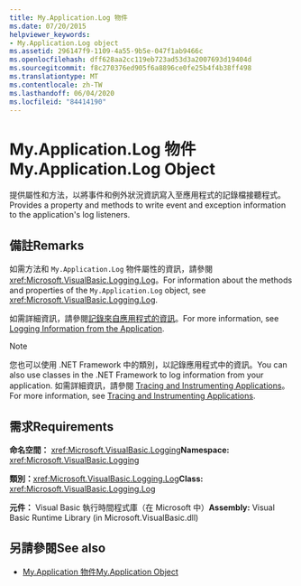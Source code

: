 ```yaml
---
title: My.Application.Log 物件
ms.date: 07/20/2015
helpviewer_keywords:
- My.Application.Log object
ms.assetid: 296147f9-1109-4a55-9b5e-047f1ab9466c
ms.openlocfilehash: dff628aa2cc119eb723ad53d3a2007693d19404d
ms.sourcegitcommit: f8c270376ed905f6a8896ce0fe25b4f4b38ff498
ms.translationtype: MT
ms.contentlocale: zh-TW
ms.lasthandoff: 06/04/2020
ms.locfileid: "84414190"
---
```

# <a name="myapplicationlog-object"></a><span data-ttu-id="70709-102">My.Application.Log 物件</span><span class="sxs-lookup"><span data-stu-id="70709-102">My.Application.Log Object</span></span>
<span data-ttu-id="70709-103">提供屬性和方法，以將事件和例外狀況資訊寫入至應用程式的記錄檔接聽程式。</span><span class="sxs-lookup"><span data-stu-id="70709-103">Provides a property and methods to write event and exception information to the application's log listeners.</span></span>  
  
## <a name="remarks"></a><span data-ttu-id="70709-104">備註</span><span class="sxs-lookup"><span data-stu-id="70709-104">Remarks</span></span>  
 <span data-ttu-id="70709-105">如需方法和 `My.Application.Log` 物件屬性的資訊，請參閱 <xref:Microsoft.VisualBasic.Logging.Log>。</span><span class="sxs-lookup"><span data-stu-id="70709-105">For information about the methods and properties of the `My.Application.Log` object, see <xref:Microsoft.VisualBasic.Logging.Log>.</span></span>  
  
 <span data-ttu-id="70709-106">如需詳細資訊，請參閱[記錄來自應用程式的資訊](../../developing-apps/programming/log-info/index.md)。</span><span class="sxs-lookup"><span data-stu-id="70709-106">For more information, see [Logging Information from the Application](../../developing-apps/programming/log-info/index.md).</span></span>  
  
> [!NOTE]
> <span data-ttu-id="70709-107">您也可以使用 .NET Framework 中的類別，以記錄應用程式中的資訊。</span><span class="sxs-lookup"><span data-stu-id="70709-107">You can also use classes in the .NET Framework to log information from your application.</span></span> <span data-ttu-id="70709-108">如需詳細資訊，請參閱 [Tracing and Instrumenting Applications](../../../framework/debug-trace-profile/tracing-and-instrumenting-applications.md)。</span><span class="sxs-lookup"><span data-stu-id="70709-108">For more information, see [Tracing and Instrumenting Applications](../../../framework/debug-trace-profile/tracing-and-instrumenting-applications.md).</span></span>  
  
## <a name="requirements"></a><span data-ttu-id="70709-109">需求</span><span class="sxs-lookup"><span data-stu-id="70709-109">Requirements</span></span>  
 <span data-ttu-id="70709-110">**命名空間：** <xref:Microsoft.VisualBasic.Logging></span><span class="sxs-lookup"><span data-stu-id="70709-110">**Namespace:** <xref:Microsoft.VisualBasic.Logging></span></span>  
  
 <span data-ttu-id="70709-111">**類別：**<xref:Microsoft.VisualBasic.Logging.Log></span><span class="sxs-lookup"><span data-stu-id="70709-111">**Class:** <xref:Microsoft.VisualBasic.Logging.Log></span></span>  
  
 <span data-ttu-id="70709-112">**元件：** Visual Basic 執行時間程式庫（在 Microsoft 中）</span><span class="sxs-lookup"><span data-stu-id="70709-112">**Assembly:** Visual Basic Runtime Library (in Microsoft.VisualBasic.dll)</span></span>  
  
## <a name="see-also"></a><span data-ttu-id="70709-113">另請參閱</span><span class="sxs-lookup"><span data-stu-id="70709-113">See also</span></span>

- [<span data-ttu-id="70709-114">My.Application 物件</span><span class="sxs-lookup"><span data-stu-id="70709-114">My.Application Object</span></span>](my-application-object.md)
